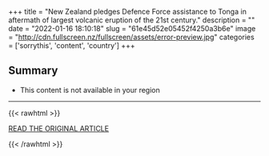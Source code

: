 +++
title = "New Zealand pledges Defence Force assistance to Tonga in aftermath of largest volcanic eruption of the 21st century."
description = ""
date = "2022-01-16 18:10:18"
slug = "61e45d52e05452f4250a3b6e"
image = "http://cdn.fullscreen.nz/fullscreen/assets/error-preview.jpg"
categories = ['sorrythis', 'content', 'country']
+++



## Summary

- This content is not available in your region

---

{{< rawhtml >}}
  <p class="article-category">
    <a target="_blank" href="https://www.newshub.co.nz/home/politics/2022/01/tonga-eruption-and-tsunami-new-zealand-officials-working-to-what-s-needed-for-pacific-island-nation-jacinda-ardern.html">READ THE ORIGINAL ARTICLE</a>
  </p>
{{< /rawhtml >}}
